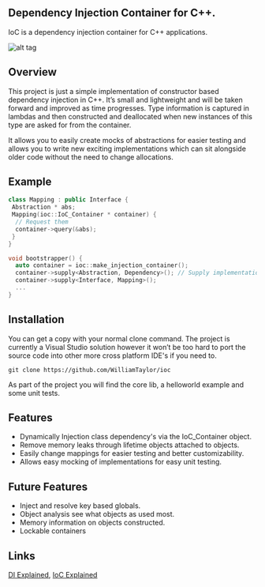 ## Dependency Injection Container for C++.

IoC is a dependency injection container for C++ applications.

![alt tag](http://www.brandsoftheworld.com/sites/default/files/styles/logo-thumbnail/public/042014/c_0.png?itok=NGrw5nRV)

## Overview

This project is just a simple implementation of constructor based dependency injection in C++. It’s small and lightweight and will be taken forward and improved as time progresses. Type information is captured in lambdas and then constructed and deallocated when new instances of this type are asked for from the container.

It allows you to easily create mocks of abstractions for easier testing and allows you to write new exciting implementations which can sit alongside older code without the need to change allocations.

## Example

```c++
class Mapping : public Interface {
 Abstraction * abs;
 Mapping(ioc::IoC_Container * container) {
  // Request them
  container->query(&abs);
 }
}

void bootstrapper() {
  auto container = ioc::make_injection_container();
  container->supply<Abstraction, Dependency>(); // Supply implementations
  container->supply<Interface, Mapping>();
  ...
}
```

## Installation

You can get a copy with your normal clone command. The project is currently a Visual Studio solution however it won’t be too hard to port the source code into other more cross platform IDE's if you need to.

``` git clone https://github.com/WilliamTaylor/ioc ```

As part of the project you will find the core lib, a helloworld example and some unit tests.

## Features
- Dynamically Injection class dependency's via the IoC_Container object.
- Remove memory leaks through lifetime objects attached to objects.
- Easily change mappings for easier testing and better customizability.
- Allows easy mocking of implementations for easy unit testing.

## Future Features

* Inject and resolve key based globals.
* Object analysis see what objects as used most.
* Memory information on objects constructed.
* Lockable containers

## Links
[DI Explained]("https://en.wikipedia.org/wiki/Dependency_injection"),  [IoC Explained]("https://en.wikipedia.org/wiki/Inversion_of_control")
